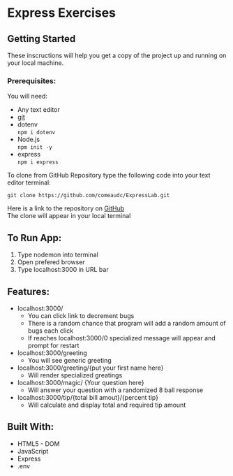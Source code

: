 # Express Exercises

## Getting Started
 These inscructions will help you get a copy of the project up and running on your local machine.

 ### Prerequisites:
 You will need:
 * Any text editor
 * [git](https://git-scm.com/downloads)
 * dotenv  
`
npm i dotenv
`
* Node.js  
`
npm init -y 
`
* express  
`
npm i express
`

 
 To clone from GitHub Repository type the following code into your text editor terminal:

 `
git clone https://github.com/comeaudc/ExpressLab.git
 `

  Here is a link to the repository on [GitHub](https://github.com/comeaudc/ExpressLab.git)  
 The clone will appear in your local terminal

  ## To Run App:
 1. Type nodemon into terminal
 2. Open prefered browser
 3. Type localhost:3000 in URL bar

## Features:
* localhost:3000/ 
    * You can click link to decrement bugs
    * There is a random chance that program will add a random amount of bugs each click
    * If reaches localhost:3000/0 specialized message will appear and prompt for restart
* localhost:3000/greeting
    * You will see generic greeting
* localhost:3000/greeting/{put your first name here}
    * Will render specialized greatings
* localhost:3000/magic/ {Your question here}
    * Will answer your question with a randomized 8 ball response
* localhost:3000/tip/{total bill amout}/{percent tip}
    * Will calculate and display total and required tip amount

 ## Built With:
* HTML5 - DOM
* JavaScript
* Express
* .env